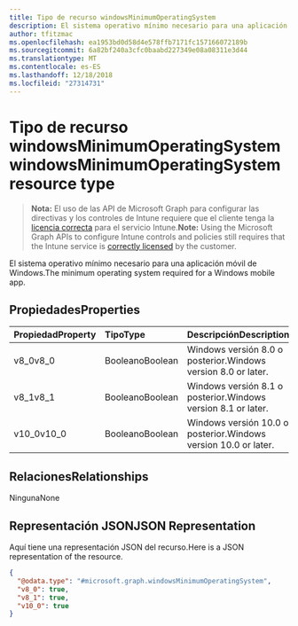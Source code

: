 ```yaml
---
title: Tipo de recurso windowsMinimumOperatingSystem
description: El sistema operativo mínimo necesario para una aplicación móvil de Windows.
author: tfitzmac
ms.openlocfilehash: ea1953bd0d58d4e578ffb7171fc157166072189b
ms.sourcegitcommit: 6a82bf240a3cfc0baabd227349e08a08311e3d44
ms.translationtype: MT
ms.contentlocale: es-ES
ms.lasthandoff: 12/18/2018
ms.locfileid: "27314731"
---
```

# <a name="windowsminimumoperatingsystem-resource-type"></a><span data-ttu-id="14661-103">Tipo de recurso windowsMinimumOperatingSystem</span><span class="sxs-lookup"><span data-stu-id="14661-103">windowsMinimumOperatingSystem resource type</span></span>

> <span data-ttu-id="14661-104">**Nota:** El uso de las API de Microsoft Graph para configurar las directivas y los controles de Intune requiere que el cliente tenga la [licencia correcta](https://go.microsoft.com/fwlink/?linkid=839381) para el servicio Intune.</span><span class="sxs-lookup"><span data-stu-id="14661-104">**Note:** Using the Microsoft Graph APIs to configure Intune controls and policies still requires that the Intune service is [correctly licensed](https://go.microsoft.com/fwlink/?linkid=839381) by the customer.</span></span>

<span data-ttu-id="14661-105">El sistema operativo mínimo necesario para una aplicación móvil de Windows.</span><span class="sxs-lookup"><span data-stu-id="14661-105">The minimum operating system required for a Windows mobile app.</span></span>
## <a name="properties"></a><span data-ttu-id="14661-106">Propiedades</span><span class="sxs-lookup"><span data-stu-id="14661-106">Properties</span></span>
|<span data-ttu-id="14661-107">Propiedad</span><span class="sxs-lookup"><span data-stu-id="14661-107">Property</span></span>|<span data-ttu-id="14661-108">Tipo</span><span class="sxs-lookup"><span data-stu-id="14661-108">Type</span></span>|<span data-ttu-id="14661-109">Descripción</span><span class="sxs-lookup"><span data-stu-id="14661-109">Description</span></span>|
|:---|:---|:---|
|<span data-ttu-id="14661-110">v8_0</span><span class="sxs-lookup"><span data-stu-id="14661-110">v8_0</span></span>|<span data-ttu-id="14661-111">Booleano</span><span class="sxs-lookup"><span data-stu-id="14661-111">Boolean</span></span>|<span data-ttu-id="14661-112">Windows versión 8.0 o posterior.</span><span class="sxs-lookup"><span data-stu-id="14661-112">Windows version 8.0 or later.</span></span>|
|<span data-ttu-id="14661-113">v8_1</span><span class="sxs-lookup"><span data-stu-id="14661-113">v8_1</span></span>|<span data-ttu-id="14661-114">Booleano</span><span class="sxs-lookup"><span data-stu-id="14661-114">Boolean</span></span>|<span data-ttu-id="14661-115">Windows versión 8.1 o posterior.</span><span class="sxs-lookup"><span data-stu-id="14661-115">Windows version 8.1 or later.</span></span>|
|<span data-ttu-id="14661-116">v10_0</span><span class="sxs-lookup"><span data-stu-id="14661-116">v10_0</span></span>|<span data-ttu-id="14661-117">Booleano</span><span class="sxs-lookup"><span data-stu-id="14661-117">Boolean</span></span>|<span data-ttu-id="14661-118">Windows versión 10.0 o posterior.</span><span class="sxs-lookup"><span data-stu-id="14661-118">Windows version 10.0 or later.</span></span>|

## <a name="relationships"></a><span data-ttu-id="14661-119">Relaciones</span><span class="sxs-lookup"><span data-stu-id="14661-119">Relationships</span></span>
<span data-ttu-id="14661-120">Ninguna</span><span class="sxs-lookup"><span data-stu-id="14661-120">None</span></span>
## <a name="json-representation"></a><span data-ttu-id="14661-121">Representación JSON</span><span class="sxs-lookup"><span data-stu-id="14661-121">JSON Representation</span></span>
<span data-ttu-id="14661-122">Aquí tiene una representación JSON del recurso.</span><span class="sxs-lookup"><span data-stu-id="14661-122">Here is a JSON representation of the resource.</span></span>
<!-- {
  "blockType": "resource",
  "@odata.type": "microsoft.graph.windowsMinimumOperatingSystem"
}
-->
``` json
{
  "@odata.type": "#microsoft.graph.windowsMinimumOperatingSystem",
  "v8_0": true,
  "v8_1": true,
  "v10_0": true
}
```



